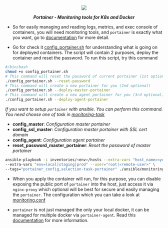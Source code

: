 <div align="center">
    <img src="https://cloudcraft.info/wp-content/uploads/2021/11/portainer_7.jpg">
    <strong><em><p style="text-align: center;">Portainer - Monitoring tools for K8s and Docker</p></em></strong>
</div>

- So for easily managing and reading logs, metrics, and exec console of containers, you will need monitoring tools, and `portainer` is exactly what you want, go to [documentation](https://www.portainer.io/) for more detail.

- Go for check it [config_portainer.sh](config_portainer.sh.md) for understanding what is going on for deployed containers. The script will contain 2 purposes, deploy the container and reset the password. To run this script, try this command

```bash
#/bin/bash
chmod +x config_portainer.sh
# This command will reset the password of current portainer (1st optional)
./config_portainer.sh --reset-password
# This command will create a new portainer for you (2nd optional)
./config_portainer.sh --deploy-master-portainer
# This command will create a new agent portainer for you (3rd optional)
./config_portainer.sh --deploy-agent-portainer
```

*If you want to setup `portainer` with ansible. You can perform this command. You need choose one of task in [monitoring-task](portainer-setup.yaml.md)*
  - **config_master**: *Configuration master portainer*
  - **config_ssl_master**: *Configuration master portainer with SSL cert domain*
  - **config_agent**: *Configuration agent portainer*
  - **reset_password_master_portainer**: *Reset the password of master portainer*

```bash
ansible-playbook -i inventories/<env>/hosts --extra-vars "host_name=<your_host_machine>" \
--extra-vars "env=local|staging|prod" --user="root|<remote-user>" \
--tags="portainer_config,selection-task-portainer" ./ansible/monitoring_tasks.yaml
```

- When you apply the container will run, for this purpose, you can disable exposing the public port of `portainer` into the host, just access it via `nginx-proxy` which optional will be best for secure and easily managing the `portainer`. The configuration which you can take a look at [monitoring.conf](monitoring.conf.j2.md)

- `portainer` is not just managed the only your local docker, it can be managed for multiple docker via `portainer-agent`. Read this [documentation](https://docs.portainer.io/admin/environments/add/docker/agent) for more information.